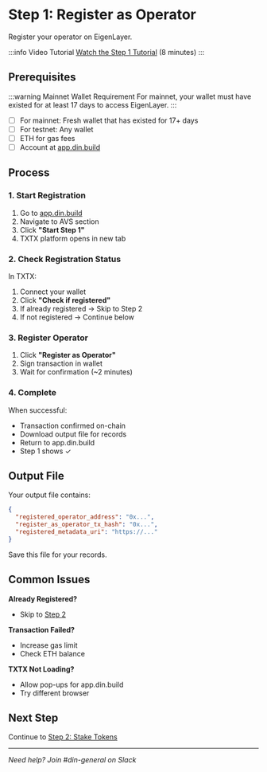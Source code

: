 # Step 1: Register as Operator

Register your operator on EigenLayer.

:::info Video Tutorial
[Watch the Step 1 Tutorial](https://www.loom.com/share/a0709feb88a940cf865b62bb81e973ba?sid=e3177e3f-9e4c-4e19-8e6b-e7e8e5c86c2f) (8 minutes)
:::

## Prerequisites

:::warning Mainnet Wallet Requirement
For mainnet, your wallet must have existed for at least 17 days to access EigenLayer.
:::

- [ ] For mainnet: Fresh wallet that has existed for 17+ days
- [ ] For testnet: Any wallet
- [ ] ETH for gas fees
- [ ] Account at [app.din.build](https://app.din.build)

## Process

### 1. Start Registration

1. Go to [app.din.build](https://app.din.build)
2. Navigate to AVS section
3. Click **"Start Step 1"**
4. TXTX platform opens in new tab

### 2. Check Registration Status

In TXTX:
1. Connect your wallet
2. Click **"Check if registered"**
3. If already registered → Skip to Step 2
4. If not registered → Continue below

### 3. Register Operator

1. Click **"Register as Operator"**
2. Sign transaction in wallet
3. Wait for confirmation (~2 minutes)

### 4. Complete

When successful:
- Transaction confirmed on-chain
- Download output file for records
- Return to app.din.build
- Step 1 shows ✓

## Output File

Your output file contains:
```json
{
  "registered_operator_address": "0x...",
  "register_as_operator_tx_hash": "0x...",
  "registered_metadata_uri": "https://..."
}
```

Save this file for your records.

## Common Issues

**Already Registered?**
- Skip to [Step 2](./step-2-stake-tokens.md)

**Transaction Failed?**
- Increase gas limit
- Check ETH balance

**TXTX Not Loading?**
- Allow pop-ups for app.din.build
- Try different browser

## Next Step

Continue to [Step 2: Stake Tokens](./step-2-stake-tokens.md)

---

*Need help? Join #din-general on Slack*